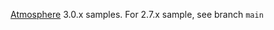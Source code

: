[Atmosphere](https://github.com/Atmosphere/atmosphere) 3.0.x samples. For 2.7.x sample, see branch `main`
